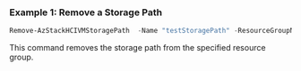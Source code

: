### Example 1: Remove a Storage Path
```powershell
Remove-AzStackHCIVMStoragePath  -Name "testStoragePath" -ResourceGroupName "test-rg"

```
This command removes the storage path from the specified resource group. 




